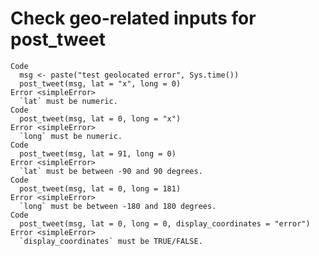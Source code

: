 # Check geo-related inputs for post_tweet

    Code
      msg <- paste("test geolocated error", Sys.time())
      post_tweet(msg, lat = "x", long = 0)
    Error <simpleError>
      `lat` must be numeric.
    Code
      post_tweet(msg, lat = 0, long = "x")
    Error <simpleError>
      `long` must be numeric.
    Code
      post_tweet(msg, lat = 91, long = 0)
    Error <simpleError>
      `lat` must be between -90 and 90 degrees.
    Code
      post_tweet(msg, lat = 0, long = 181)
    Error <simpleError>
      `long` must be between -180 and 180 degrees.
    Code
      post_tweet(msg, lat = 0, long = 0, display_coordinates = "error")
    Error <simpleError>
      `display_coordinates` must be TRUE/FALSE.

